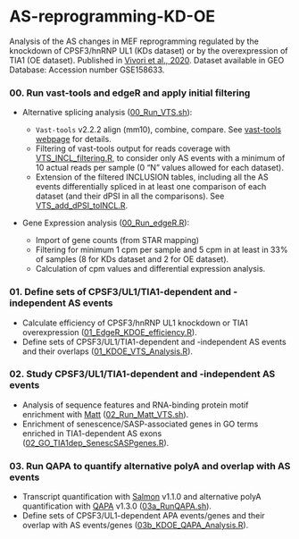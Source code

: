 # AS-reprogramming-KD-OE
Analysis of the AS changes in MEF reprogramming regulated by the knockdown of CPSF3/hnRNP UL1 (KDs dataset) or by the overexpression of TIA1 (OE dataset).
Published in [Vivori et al., 2020](https://www.biorxiv.org/content/10.1101/2020.09.17.299867v1).
Dataset available in GEO Database: Accession number GSE158633. 

### 00. Run vast-tools and edgeR and apply initial filtering
- Alternative splicing analysis ([00_Run_VTS.sh](00_Run_VTS.sh)):
  - `Vast-tools` v2.2.2 align (mm10), combine, compare. See [vast-tools webpage](https://github.com/vastgroup/vast-tools) for details.
  - Filtering of vast-tools output for reads coverage with [VTS_INCL_filtering.R](https://github.com/cvivori/useful-cluster-scripts/blob/master/README.md#vts_incl_filteringr), to consider only AS events with a minimum of 10 actual reads per sample (0 “N” values allowed for each dataset).
  - Extension of the filtered INCLUSION tables, including all the AS events differentially spliced in at least one comparison of each dataset (and their dPSI in all the comparisons). See [VTS_add_dPSI_toINCL.R](https://github.com/cvivori/useful-cluster-scripts/blob/master/README.md#vts_add_dpsi_toinclr).

- Gene Expression analysis ([00_Run_edgeR.R](00_Run_edgeR.R)):
  - Import of gene counts (from STAR mapping) 
  - Filtering for minimum 1 cpm per sample and 5 cpm in at least in 33% of samples (8 for KDs dataset and 2 for OE dataset).
  - Calculation of cpm values and differential expression analysis.

### 01. Define sets of CPSF3/UL1/TIA1-dependent and -independent AS events
- Calculate efficiency of CPSF3/hnRNP UL1 knockdown or TIA1 overexpression ([01_EdgeR_KDOE_efficiency.R](01_EdgeR_KDOE_efficiency.R)).
- Define sets of CPSF3/UL1/TIA1-dependent and -independent AS events and their overlaps ([01_KDOE_VTS_Analysis.R](01_KDOE_VTS_Analysis.R)).

### 02. Study CPSF3/UL1/TIA1-dependent and -independent AS events
- Analysis of sequence features and RNA-binding protein motif enrichment with [Matt](http://matt.crg.eu/) ([02_Run_Matt_VTS.sh](02_Run_Matt_VTS.sh)).
- Enrichment of senescence/SASP-associated genes in GO terms enriched in TIA1-dependent AS exons ([02_GO_TIA1dep_SenescSASPgenes.R](02_GO_TIA1dep_SenescSASPgenes.R)).

### 03. Run QAPA to quantify alternative polyA and overlap with AS events
- Transcript quantification with [Salmon](https://github.com/COMBINE-lab/salmon) v1.1.0 and alternative polyA quantification with [QAPA](https://github.com/morrislab/qapa)  v1.3.0 ([03a_RunQAPA.sh](03a_RunQAPA.sh)).
- Define sets of CPSF3/UL1-dependent APA events/genes and their overlap with AS events/genes ([03b_KDOE_QAPA_Analysis.R](03b_KDOE_QAPA_Analysis.R)).
